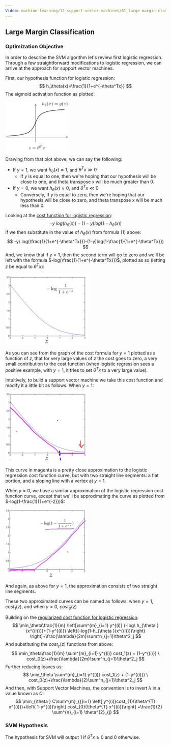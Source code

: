 ```yaml
---
Video: machine-learning/12_support-vector-machines/01_large-margin-classification/01_optimization-objective.mp4
---
```


## Large Margin Classification

### Optimization Objective

In order to describe the SVM algorithm let's review first logistic regression. Through a few straightforward modifications to logistic regression, we can arrive at the approach for support vector machines.

First, our hypothesis function for logistic regression:
$$
h_\theta(x)=\frac{1}{1+e^{-\theta^Tx}}
$$
The sigmoid activation function as plotted:

<img src="01-large-margin-classification.assets/image-20210511154423928.png" alt="image-20210511154423928" style="zoom:33%;" />

Drawing from that plot above, we can say the following:

* If $y=1$, we want $h_\theta(x)\approx1$, and $\theta^Tx\gg0$
  * If $y$ is equal to one, then we're hoping that our hypothesis will be close to one, and theta transpose x will be much greater than 0.
* If $y=0$, we want $h_\theta(x)\approx0$, and $\theta^Tx\ll0$
  * Conversely, If $y$ is equal to zero, then we're hoping that our hypothesis will be close to zero, and theta transpose x will be much less than 0.

Looking at the [cost function for logistic regression](machine-learning/07-logistic-regression-model/02-simplified-cost-function.md):
$$
-y\ log(h_\theta(x))-(1-y)log(1-h_\theta(x))
$$
If we then substitute in the value of $h_\theta(x)$ from formula (1) above:
$$
-y\ log(\frac{1}{1+e^{-\theta^Tx}})-(1-y)log(1-\frac{1}{1+e^{-\theta^Tx}})
$$
And, we know that if $y=1$, then the second term will go to zero and we'll be left with the formula $-log(\frac{1}{1+e^{-\theta^Tx}})$, plotted as so (letting $z$ be equal to $\theta^Tx$):

<img src="01-large-margin-classification.assets/image-20210511155746664.png" alt="image-20210511155746664" style="zoom:50%;" />

As you can see from the graph of the cost formula for $y=1$ plotted as a function of $z$, that for very large values of $z$ the cost goes to zero, a very small contribution to the cost function (when logistic regression sees a positive example, with $y=1$, it tries to set $\theta^Tx$ to a very large value).

Intuitively, to build a support vector machine we take this cost function and modify it a little bit as follows.  When $y=1$:

<img src="01-large-margin-classification.assets/image-20210511160524884.png" alt="image-20210511160524884" style="zoom:50%;" />

This curve in magenta is a pretty close approximation to the logistic regression cost function curve, but with two straight line segments: a flat portion, and a sloping line with a vertex at $y=1$.

When $y=0$, we have a similar approximation of the logistic regression cost function curve, except that we'll be approximating the curve as plotted from $-log(1-\frac{1}{1+e^{-z}})$:

<img src="01-large-margin-classification.assets/image-20210511161022613.png" alt="image-20210511161022613" style="zoom:50%;" />

And again, as above for $y=1$, the approximation consists of two straight line segments.

These two approximated curves can be named as follows: when $y=1$, $cost_1(z)$, and when $y=0$, $cost_0(z)$

Building on the [regularized cost function for logistic regression](machine-learning/08-regularization/04-regularized-logistic-regression.md): 
$$
\min_\theta\frac{1}{m} \left[\sum^{m}_{i=1} y^{(i)} (-log\ h_{\theta }(x^{(i)}))+(1-y^{(i)}) \left((-log(1-h_{\theta }(x^{(i)}))\right) \right]+\frac{\lambda}{2m}\sum^n_{j=1}\theta^2_j
$$
And substituting the $cost_y(z)$ functions from above:
$$
\min_\theta\frac{1}{m} \sum^{m}_{i=1} y^{(i)} cost_1(z) + (1-y^{(i)}) \ cost_0(z)+\frac{\lambda}{2m}\sum^n_{j=1}\theta^2_j
$$
Further reducing leaves us:
$$
\min_\theta \sum^{m}_{i=1} y^{(i)} cost_1(z) + (1-y^{(i)}) \ cost_0(z)+\frac{\lambda}{2}\sum^n_{j=1}\theta^2_j
$$
And then, with Support Vector Machines, the convention is to invert $\lambda$ in a value known as $C$:
$$
\min_{\theta } C\sum^{m}_{{}i=1} \left[ y^{(i)}cost_{1}(\theta^{T} x^{(i)})+\left( 1-y^{(i)}\right)  cost_{0}(\theta^{T} x^{(i)})\right]  +\frac{1}{2} \sum^{n}_{i=1} \theta^{2}_{j}
$$

### SVM Hypothesis

The hypothesis for SVM will output 1 if $\theta^Tx\ge0$ and 0 otherwise.
